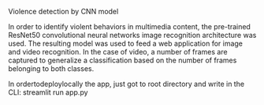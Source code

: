 Violence detection by CNN model

In order to identify violent behaviors in multimedia content, the pre-trained ResNet50 convolutional neural networks image recognition architecture was used. The resulting model was used to feed a web application for image and video recognition. In the case of video, a number of frames are captured to generalize a classification based on the number of frames belonging to both classes.

In ordertodeploylocally the app, just got to root directory and write in the CLI:
streamlit run app.py
